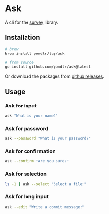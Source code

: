 # Ask

A cli for the [survey](https://github.com/go-survey/survey) library.

## Installation

```bash
# brew
brew install pomdtr/tap/ask

# from source
go install github.com/pomdtr/ask@latest
```

Or download the packages from [github releases](https:github.com/pomdtr/ask/releases).

## Usage

### Ask for input

```bash
ask "What is your name?"
```

### Ask for password

```bash
ask --password "What is your password?"
```

### Ask for confirmation

```bash
ask --confirm "Are you sure?"
```

### Ask for selection

```bash
ls -1 | ask --select "Select a file:"
```

### Ask for long input

```bash
ask --edit "Write a commit message:"
```
